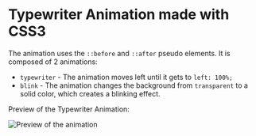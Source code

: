 # Typewriter Animation made with CSS3

The animation uses the `::before` and `::after` pseudo elements. It is composed of 2 animations:
- `typewriter` - The animation moves left until it gets to `left: 100%;` 
- `blink` - The animation changes the background from `transparent` to a solid color, which creates a blinking effect.

Preview of the Typewriter Animation: 


![Preview of the animation](https://github.com/tsvetislavt99/typewriter-animation-css/blob/master/AnimationGIF.gif?raw=true)


